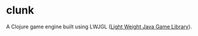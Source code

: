 # clunk

A Clojure game engine built using LWJGL ([Light Weight Java Game Library](https://www.lwjgl.org/guide)).
